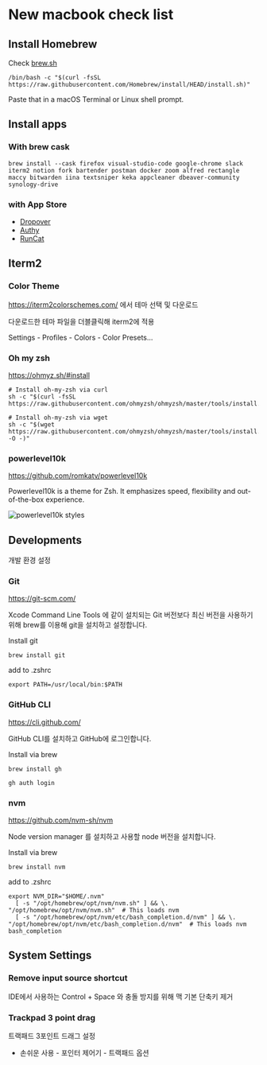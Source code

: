 # New macbook check list

## Install Homebrew

Check [brew.sh](https://brew.sh/)

```
/bin/bash -c "$(curl -fsSL https://raw.githubusercontent.com/Homebrew/install/HEAD/install.sh)"
```

Paste that in a macOS Terminal or Linux shell prompt.

## Install apps

### With brew cask

```
brew install --cask firefox visual-studio-code google-chrome slack iterm2 notion fork bartender postman docker zoom alfred rectangle maccy bitwarden iina textsniper keka appcleaner dbeaver-community synology-drive
```

### with App Store

- [Dropover](https://apps.apple.com/kr/app/dropover-easier-drag-drop/id1355679052?mt=12)
- [Authy](https://apps.apple.com/kr/app/twilio-authy/id494168017)
- [RunCat](https://apps.apple.com/kr/app/runcat/id1429033973?mt=12)

## Iterm2

### Color Theme

https://iterm2colorschemes.com/ 에서 테마 선택 및 다운로드

다운로드한 테마 파일을 더블클릭해 iterm2에 적용

Settings - Profiles - Colors - Color Presets...

### Oh my zsh

https://ohmyz.sh/#install

```
# Install oh-my-zsh via curl
sh -c "$(curl -fsSL https://raw.githubusercontent.com/ohmyzsh/ohmyzsh/master/tools/install.sh)"

# Install oh-my-zsh via wget
sh -c "$(wget https://raw.githubusercontent.com/ohmyzsh/ohmyzsh/master/tools/install.sh -O -)"
```

### powerlevel10k

https://github.com/romkatv/powerlevel10k

Powerlevel10k is a theme for Zsh. It emphasizes speed, flexibility and out-of-the-box experience.

![powerlevel10k styles](https://raw.githubusercontent.com/romkatv/powerlevel10k-media/master/prompt-styles-high-contrast.png)

## Developments

개발 환경 설정

### Git

https://git-scm.com/

Xcode Command Line Tools 에 같이 설치되는 Git 버전보다 최신 버전을 사용하기 위해 brew를 이용해 git을 설치하고 설정합니다.

Install git

```
brew install git
```

add to .zshrc

```
export PATH=/usr/local/bin:$PATH
```

### GitHub CLI

https://cli.github.com/

GitHub CLI를 설치하고 GitHub에 로그인합니다.

Install via brew

```
brew install gh

gh auth login
```

### nvm

https://github.com/nvm-sh/nvm

Node version manager 를 설치하고 사용할 node 버전을 설치합니다.

Install via brew

```
brew install nvm
```

add to .zshrc

```
export NVM_DIR="$HOME/.nvm"
  [ -s "/opt/homebrew/opt/nvm/nvm.sh" ] && \. "/opt/homebrew/opt/nvm/nvm.sh"  # This loads nvm
  [ -s "/opt/homebrew/opt/nvm/etc/bash_completion.d/nvm" ] && \. "/opt/homebrew/opt/nvm/etc/bash_completion.d/nvm"  # This loads nvm bash_completion
```

## System Settings

### Remove input source shortcut

IDE에서 사용하는 Control + Space 와 충돌 방지를 위해 맥 기본 단축키 제거

### Trackpad 3 point drag

트랙패드 3포인트 드래그 설정

- 손쉬운 사용 - 포인터 제어기 - 트랙패드 옵션

